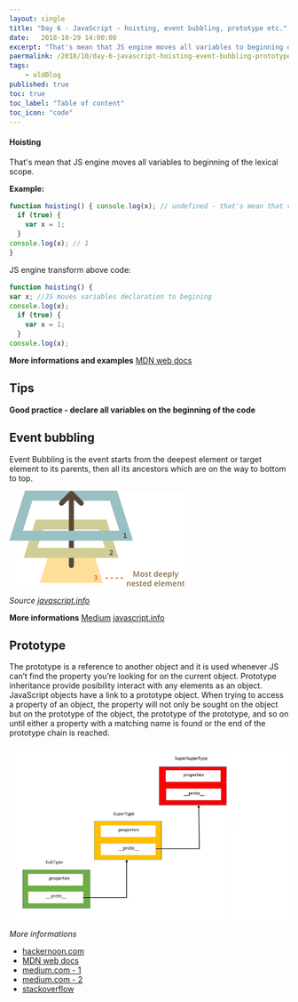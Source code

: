 ```yaml
---
layout: single
title: "Day 6 - JavaScript - hoisting, event bubbling, prototype etc."
date:   2018-10-29 14:00:00
excerpt: "That's mean that JS engine moves all variables to beginning of the lexical scope."
paermalink: /2018/10/day-6-javascript-hoisting-event-bubbling-prototype.html
tags:
    - oldBlog
published: true
toc: true
toc_label: "Table of content"
toc_icon: "code"
--- 
```


#### Hoisting
That's mean that JS engine moves all variables to beginning of the lexical scope.

**Example:**

```javascript
function hoisting() { console.log(x); // undefined - that's mean that variable x aleready exists! 
  if (true) {
    var x = 1;
  }
console.log(x); // 1
}
```

JS engine transform above code:

```javascript
function hoisting() { 
var x; //JS moves variables declaration to begining
console.log(x); 
  if (true) {
    var x = 1;
  }
console.log(x);
```
**More informations and examples**
[MDN web docs](https://developer.mozilla.org/pl/docs/Glossary/Hoisting)

## Tips

**Good practice - declare all variables on the beginning of the code**

## Event bubbling

Event Bubbling is the event starts from the deepest element or target element to its parents, then all its ancestors which are on the way to bottom to top.

![Event bubbling](/assets/posts/media/event_bubbling.png)

*Source [javascript.info](https://javascript.info/bubbling-and-capturing)*

**More informations**
[Medium](https://medium.com/@vsvaibhav2016/event-bubbling-and-event-capturing-in-javascript-6ff38bec30e)
[javascript.info](https://javascript.info/bubbling-and-capturing)

## Prototype

The prototype is a reference to another object and it is used whenever JS can’t find the property you’re looking for on the current object. Prototype inheritance provide posibility interact with any elements as an object. 
JavaScript objects have a link to a prototype object. When trying to access a property of an object, the property will not only be sought on the object but on the prototype of the object, the prototype of the prototype, and so on until either a property with a matching name is found or the end of the prototype chain is reached.

![Prototype diagram](/assets/posts/media/prototype_diagram.png)

*More informations*
- [hackernoon.com](https://hackernoon.com/inheritance-in-javascript-21d2b82ffa6f)
- [MDN web docs](https://developer.mozilla.org/en-US/docs/Web/JavaScript/Inheritance_and_the_prototype_chain)
- [medium.com - 1](https://medium.com/@kevincennis/prototypal-inheritance-781bccc97edb)
- [medium.com - 2](https://medium.com/javascript-scene/master-the-javascript-interview-what-s-the-difference-between-class-prototypal-inheritance-e4cd0a7562e9)
- [stackoverflow](https://stackoverflow.com/questions/2800964/benefits-of-prototypal-inheritance-over-classical)